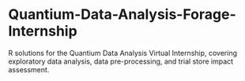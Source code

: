 # Quantium-Data-Analysis-Forage-Internship
R solutions for the Quantium Data Analysis Virtual Internship, covering exploratory data analysis, data pre-processing, and trial store impact assessment.
